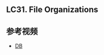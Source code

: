 ## LC31. File Organizations

## 参考视频
- [DB](https://www.youtube.com/watch?v=-sQ8GqU119I&list=PLsylUObW5M3CS3lvuZ2uZB6OM8K_qkm2i&index=33)
